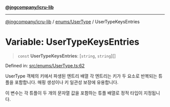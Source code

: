 [**@jngcompany/icru-lib**](../../../README.md)

***

[@jngcompany/icru-lib](../../../README.md) / [enums/UserType](../README.md) / UserTypeKeysEntries

# Variable: UserTypeKeysEntries

> `const` **UserTypeKeysEntries**: \[`string`, `string`\][]

Defined in: [src/enums/UserType.ts:62](https://github.com/jngcompany/icru-lib/blob/d3a4d9c24074b22f396121b6f6d7c5106c66ae75/src/enums/UserType.ts#L62)

UserType 객체의 키에서 파생된 엔트리 배열
각 엔트리는 키가 두 요소로 반복되는 튜플을 포함합니다.
매핑 생성이나 키 일관성 보장에 유용합니다.

이 변수는 각 튜플이 두 개의 문자열 값을 포함하는 튜플 배열로 정적 타입이 지정됩니다.
